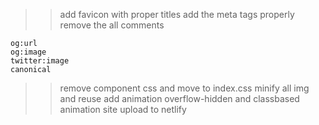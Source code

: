 >> add favicon with proper titles 
>> add the meta tags properly remove the all comments

    og:url
    og:image
    twitter:image
    canonical

>> remove component css and move to index.css
>> minify all img and reuse 
>> add animation overflow-hidden and classbased animation
>> site upload to netlify